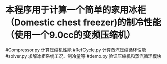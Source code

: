 # 本程序用于计算一个简单的家用冰柜（Domestic chest freezer)的制冷性能（使用一个9.0cc的变频压缩机）
#Compressor.py 计算压缩机性能
#RefCycle.py 计算蒸汽压缩循环性能
#solver.py 求解冰柜系统工况、制冷量等
#demo.py 验证压缩机和蒸汽循环模块
